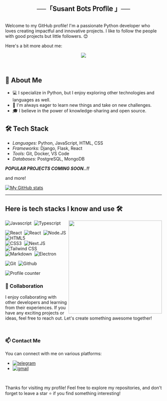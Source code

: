 <!--
*SusantBotz/SusantBotz* is a ✨ special ✨ repository because its README.md (this file) appears on your GitHub profile.

Here are some ideas to get you started:

- 🔭 I’m currently working on ...
- 🌱 I’m currently learning ...
- 👯 I’m looking to collaborate on ...
- 🤔 I’m looking for help with ...
- 💬 Ask me about ...
- 📫 How to reach me: ...
- 😄 Pronouns: ...
- ⚡ Fun fact: ...
-->
<h2 align="center">
    ──「Susant 𝖡𝗈𝗍𝗌 𝖯𝗋𝗈𝖿𝗂𝗅𝖾 」──
</h2>

<div style="display: flex;">
  <div style="flex: 1;">

Welcome to my GitHub profile! I'm a passionate Python developer who loves creating impactful and innovative projects. 
I like to follow the people with good projects but little followers. 😊

Here's a bit more about me:
<p align="center">
<img src="https://files.catbox.moe/b0ru6l.jpg">
</p>

<br>

## 🌟 About Me

- 💻 I specialize in Python, but I enjoy exploring other technologies and languages as well.
- 🚀 I'm always eager to learn new things and take on new challenges.
- 🎓 I believe in the power of knowledge-sharing and open source.

## 🛠 Tech Stack

- *Languages:* Python, JavaScript, HTML, CSS
- *Frameworks:* Django, Flask, React
- *Tools:* Git, Docker, VS Code
- *Databases:* PostgreSQL, MongoDB

<b><i>POPULAR PROJECTS COMING SOON..!!</b></i>

  and more!

[![My GitHub stats](https://github-readme-stats.vercel.app/api?username=SusantBotz)](https://github.com/SusantBotz/github-readme-stats)

---

## Here is tech stacks I know and use 🛠

<img src="https://github-readme-stats.vercel.app/api/top-langs/?username=proyato&langs_count=10" align="right" width="300px">

![Javascript](https://img.shields.io/badge/-Javascript-2f1a47?style=flat&logo=javascript)&nbsp;
![Typescript](https://img.shields.io/badge/-Typescript-2f1a47?style=flat&logo=typescript)&nbsp;

![React](https://img.shields.io/badge/-React-2f1a47?style=flat&logo=react)&nbsp;
![React](https://img.shields.io/badge/-React%20Native-2f1a47?style=flat&logo=react)&nbsp;
![Node.JS](https://img.shields.io/badge/-Node.JS-2f1a47?style=flat&logo=node.js)&nbsp;
![HTML5](https://img.shields.io/badge/-HTML5-2f1a47?style=flat&logo=html5)&nbsp;  
![CSS3](https://img.shields.io/badge/-CSS3-2f1a47?style=flat&logo=css3&logoColor=039be5)&nbsp;
![Next.JS](https://img.shields.io/badge/-Next.JS-2f1a47?style=flat&logo=next.js)&nbsp;
![Tailwind CSS](https://img.shields.io/badge/-Tailwind%20CSS-2f1a47?style=flat&logo=tailwindcss)&nbsp;  
![Markdown](https://img.shields.io/badge/-Markdown-2f1a47?style=flat&logo=markdown)&nbsp;
![Electron](https://img.shields.io/badge/-Electron-2f1a47?style=flat&logo=electron)&nbsp;

![Git](https://img.shields.io/badge/-Git-2f1a47?style=flat&logo=git)&nbsp;
![Github](https://img.shields.io/badge/-Github-2f1a47?style=flat&logo=github)&nbsp;

![Profile counter](https://moe-counter.glitch.me/get/@SusantBotz)

### 🤝 Collaboration

I enjoy collaborating with other developers and learning from their experiences. If you have any exciting projects or ideas, feel free to reach out. Let's create something awesome together!

<br>

### 📫 Contact Me

You can connect with me on various platforms:

- [![telegram](https://img.shields.io/badge/Susant-Telegram-blue?style=for-the-badge&logo=telegram)](https://t.me/IM_SUSANT)
- [![gmail](https://img.shields.io/badge/Susant_Bots-Gmail-red?style=for-the-badge&logo=gmail)](mailto:SusantBotz@gmail.com)

<br>

Thanks for visiting my profile! Feel free to explore my repositories, and don't forget to leave a star ⭐ if you find something interesting!
